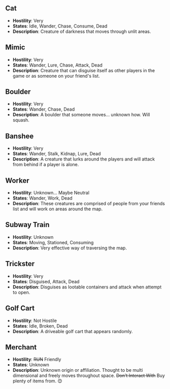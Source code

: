 ## Cat

- **Hostility**: Very
- **States**: Idle, Wander, Chase, Consume, Dead
- **Description**: Creature of darkness that moves through unlit areas.

## Mimic

- **Hostility**: Very
- **States**: Wander, Lure, Chase, Attack, Dead
- **Description**: Creature that can disguise itself as other players in the game or as someone on your friend's list.

## Boulder

- **Hostility**: Very
- **States**: Wander, Chase, Dead
- **Description**: A boulder that someone moves... unknown how. Will squash.

## Banshee

- **Hostility**: Very
- **States**: Wander, Stalk, Kidnap, Lure, Dead
- **Description**: A creature that lurks around the players and will attack from behind if a player is alone.

## Worker

- **Hostility**: Unknown... Maybe Neutral
- **States**: Wander, Work, Dead
- **Description**: These creatures are comprised of people from your friends list and will work on areas around the map.

## Subway Train

- **Hostility**: Unknown
- **States**: Moving, Stationed, Consuming
- **Description**: Very effective way of traversing the map.

## Trickster

- **Hostility**: Very
- **States**: Disguised, Attack, Dead
- **Description**: Disguises as lootable containers and attack when attempt to open.

## Golf Cart

- **Hostility**: Not Hostile
- **States**: Idle, Broken, Dead
- **Description**: A driveable golf cart that appears randomly.

## Merchant

- **Hostility**: ~~RUN~~ Friendly
- **States**: Unknown
- **Description**: Unknown origin or affiliation. Thought to be multi dimensional and freely moves throughout space. ~~Don't Interact With~~ Buy plenty of items from. 😊
